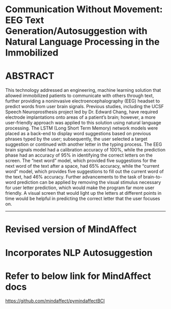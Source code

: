 # Communication Without Movement: EEG Text Generation/Autosuggestion with Natural Language Processing in the Immobilized

# ABSTRACT
This technology addressed an engineering, machine learning solution that allowed immobilized patients to communicate with others through text, further providing a noninvasive electroencephalography (EEG) headset to predict words from user brain signals. Previous studies, including the UCSF Speech Neuroprosthesis project led by Dr. Edward Chang, have required electrode implantations onto areas of a patient’s brain; however, a more user-friendly approach was applied to this solution using natural language processing. The LSTM (Long Short Term Memory) network models were placed as a back-end to display word suggestions based on previous phrases typed by the user; subsequently, the user selected a target suggestion or continued with another letter in the typing process. The EEG brain signals model had a calibration accuracy of 100%, while the prediction phase had an accuracy of 95% in identifying the correct letters on the screen. The “next word” model, which provided five suggestions for the next word of the text after a space, had 65% accuracy, while the “current word” model, which provides five suggestions to fill out the current word of the text, had 46% accuracy. Further advancements to the task of brain-to-word prediction can be applied by removing the visual stimulus necessary for user letter prediction, which would make the program far more user friendly. A visual screen that would light up the letters at different points in time would be helpful in predicting the correct letter that the user focuses on.

-----------------------------------------
# Revised version of MindAffect
# Incorporates NLP Autosuggestion
# Refer to below link for MindAffect docs

https://github.com/mindaffect/pymindaffectBCI
